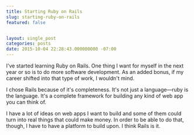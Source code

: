 ```yaml
---
title: Starting Ruby on Rails
slug: starting-ruby-on-rails
featured: false


layout: single_post
categories: posts
date: 2015-10-04 22:28:43.000000000 -07:00
---
```


I've started learning Ruby on Rails. One thing I want for myself in the next year or so is to do more software development. As an added bonus, if my career shifted into that type of work, I wouldn't mind.

I chose Rails because of it's completeness. It's not just a language—ruby is the language. It's a complete framework for building any kind of web app you can think of.

I have a lot of ideas on web apps I want to build and some of them could turn into real things that could make money. In order to be able to do that, though, I have to have a platform to build upon. I think Rails is it.

